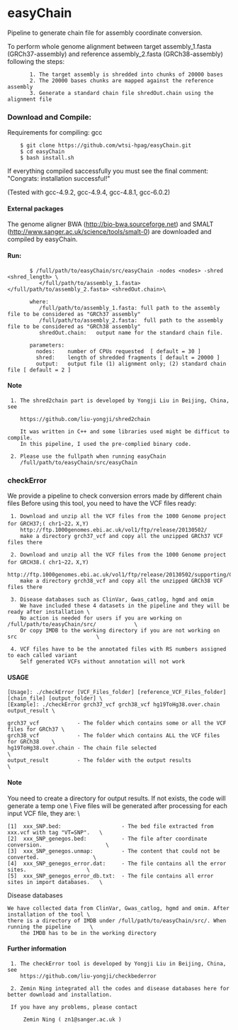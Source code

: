 # easyChain 
Pipeline to generate chain file for assembly coordinate conversion.

To perform whole genome alignment between target assembly_1.fasta (GRCh37-assembly) and reference assembly_2.fasta (GRCh38-assembly) following the steps:

           1. The target assembly is shredded into chunks of 20000 bases 
           2. The 20000 bases chunks are mapped against the reference assembly
           3. Generate a standard chain file shredOut.chain using the alignment file 
      
### Download and Compile:
Requirements for compiling: gcc

		$ git clone https://github.com/wtsi-hpag/easyChain.git
		$ cd easyChain 
		$ bash install.sh
		
If everything compiled saccessfully you must see the final comment: 
		"Congrats: installation successful!"		

(Tested with gcc-4.9.2, gcc-4.9.4, gcc-4.8.1, gcc-6.0.2) 

#### External packages
The genome aligner BWA (http://bio-bwa.sourceforge.net) and SMALT (http://www.sanger.ac.uk/science/tools/smalt-0) are downloaded and compiled by easyChain.

#### Run:

           $ /full/path/to/easyChain/src/easyChain -nodes <nodes> -shred <shred_length> \
	   	      </full/path/to/assembly_1.fasta> </full/path/to/assembly_2.fasta> <shredOut.chain>\ 
           
           where:
	          /full/path/to/assembly_1.fasta: full path to the assembly file to be considered as "GRCh37 assembly"
	     	  /full/path/to/assembly_2.fasta:  full path to the assembly file to be considered as "GRCh38 assembly"
	     	  shredOut.chain:   output name for the standard chain file. 
	     
	       parameters:
             nodes:    number of CPUs requested  [ default = 30 ]
             shred:    length of shredded fragments [ default = 20000 ]
             output:   output file (1) alignment only; (2) standard chain file [ default = 2 ]
             
#### Note
     1. The shred2chain part is developed by Yongji Liu in Beijing, China, see

        https://github.com/liu-yongji/shred2chain

        It was written in C++ and some libraries used might be difficut to compile. 
        In this pipeline, I used the pre-complied binary code. 

     2. Please use the fullpath when running easyChain
        /full/path/to/easyChain/src/easyChain


### checkError
We provide a pipeline to check conversion errors made by different chain files
Before using this tool, you need to have the VCF files ready:

     1. Download and unzip all the VCF files from the 1000 Genome project for GRCH37;( chr1~22，X,Y)
        http://ftp.1000genomes.ebi.ac.uk/vol1/ftp/release/20130502/
        make a directory grch37_vcf and copy all the unzipped GRCh37 VCF files there

     2. Download and unzip all the VCF files from the 1000 Genome project for GRCH38.( chr1~22，X,Y)
        http://ftp.1000genomes.ebi.ac.uk/vol1/ftp/release/20130502/supporting/GRCh38_positions/
        make a directory grch38_vcf and copy all the unzipped GRCh38 VCF files there

     3. Disease databases such as ClinVar, Gwas_catlog, hgmd and omim
        We have included these 4 datasets in the pipeline and they will be ready after installation \ 
        No action is needed for users if you are working on /full/path/to/easyChain/src/            \
        Or copy IMDB to the working directory if you are not working on src                         \ 
     
     4. VCF files have to be the annotated files with RS numbers assigned to each called variant
        Self generated VCFs without annotation will not work

#### USAGE 

	[Usage]: ./checkError [VCF_Files_folder] [reference_VCF_Files_folder] [chain_file] [output_folder] \ 
	[Example]: ./checkError grch37_vcf grch38_vcf hg19ToHg38.over.chain output_result \ 

   	grch37_vcf            - The folder which contains some or all the VCF files for GRCh37 \
   	grch38_vcf            - The folder which contains ALL the VCF files for GRCh38    \
   	hg19ToHg38.over.chain - The chain file selected                                   \
   	output_result         - The folder with the output results                        \

#### Note 

You need to create a directory for output results. If not exists, the code will generate a temp one \ 
Five files will be generated after processing for each input VCF file, they are:     \

 	[1]  xxx_SNP.bed:                   - The bed file extracted from xxx.vcf with tag "VT=SNP".   \
 	[2]  xxx_SNP_genegos.bed:           - The file after coordinate conversion.                    \
 	[3]  xxx_SNP_genegos.unmap:         - The content that could not be converted.                 \
 	[4]  xxx_SNP_genegos_error.dat:     - The file contains all the error sites.                   \
 	[5]  xxx_SNP_genegos_error_db.txt:  - The file contains all error sites in import databases.   \

Disease databases

	We have collected data from ClinVar, Gwas_catlog, hgmd and omim. After installation of the tool \
	there is a directory of IMDB under /full/path/to/easyChain/src/. When running the pipeline      \
        the IMDB has to be in the working directory   

#### Further information

     1. The checkError tool is developed by Yongji Liu in Beijing, China, see
        https://github.com/liu-yongji/checkbederror

     2. Zemin Ning integrated all the codes and disease databases here for better download and installation. 

     If you have any problems, please contact
 
         Zemin Ning ( zn1@sanger.ac.uk )  
